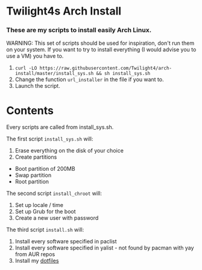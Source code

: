 # Twilight4s Arch Install

### These are my scripts to install easily Arch Linux.

WARNING: This set of scripts should be used for inspiration, don't run them on your system. If you want to try to install everything (I would advise you to use a VM) you have to.
1. `curl -LO https://raw.githubusercontent.com/Twilight4/arch-install/master/install_sys.sh && sh install_sys.sh`
2. Change the function `url_installer` in the file if you want to.
3. Launch the script.

# Contents
Every scripts are called from install_sys.sh.

The first script `install_sys.sh` will:
1. Erase everything on the disk of your choice
2. Create partitions
- Boot partition of 200MB
- Swap partition
- Root partition

The second script `install_chroot` will:
1. Set up locale / time
2. Set up Grub for the boot
3. Create a new user with password

The third script `install.sh` will:
1. Install every software specified in paclist
2. Install every software specified in yalist - not found by pacman with yay from AUR repos
3. Install my [dotfiles](https://github.com/Twilight4/dotfiles)
